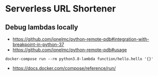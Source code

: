 
# Serverless URL Shortener

## Debug lambdas locally

- https://github.com/ionelmc/python-remote-pdb#integration-with-breakpoint-in-python-37
- https://github.com/ionelmc/python-remote-pdb#usage

```
docker-compose run --rm python3.8-lambda function/hello.hello '{}'
```

- https://docs.docker.com/compose/reference/run/
